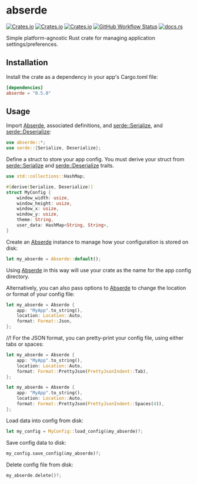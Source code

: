 # abserde

[![Crates.io](https://img.shields.io/crates/v/abserde)](https://crates.io/crates/abserde)
[![Crates.io](https://img.shields.io/crates/d/abserde)](https://crates.io/crates/abserde)
[![Crates.io](https://img.shields.io/crates/l/abserde)](https://crates.io/crates/abserde)
[![GitHub Workflow Status](https://img.shields.io/github/workflow/status/garfunkel/abserde/Rust)](https://github.com/garfunkel/abserde/actions/workflows/rust.yml)
[![docs.rs](https://img.shields.io/docsrs/abserde)](https://docs.rs/abserde/latest/abserde)

Simple platform-agnostic Rust crate for managing application settings/preferences.

## Installation

Install the crate as a dependency in your app's Cargo.toml file:

```toml
[dependencies]
abserde = "0.5.0"
```

## Usage

Import [Abserde](https://docs.rs/abserde/latest/abserde/struct.Abserde.html), associated definitions, and [serde::Serialize](https://docs.rs/serde/latest/serde/trait.Serialize.html), and [serde::Deserialize](https://docs.rs/serde/latest/serde/trait.Deserialize.html):

```rust
use abserde::*;
use serde::{Serialize, Deserialize};
```

Define a struct to store your app config.
You must derive your struct from [serde::Serialize](https://docs.rs/serde/latest/serde/trait.Serialize.html) and [serde::Deserialize](https://docs.rs/serde/latest/serde/trait.Deserialize.html) traits.

```rust
use std::collections::HashMap;

#[derive(Serialize, Deserialize)]
struct MyConfig {
	window_width: usize,
	window_height: usize,
	window_x: usize,
	window_y: usize,
	theme: String,
	user_data: HashMap<String, String>,
}
```

Create an [Abserde](https://docs.rs/abserde/latest/abserde/struct.Abserde.html) instance to manage how your configuration is stored on disk:

```rust
let my_abserde = Abserde::default();
```

Using [Abserde](https://docs.rs/abserde/latest/abserde/struct.Abserde.html) in this way will use your crate as the name for the app config directory.

Alternatively, you can also pass options to [Abserde](https://docs.rs/abserde/latest/abserde/struct.Abserde.html) to change the location or format of your config file:

```rust
let my_abserde = Abserde {
	app: "MyApp".to_string(),
	location: Location::Auto,
	format: Format::Json,
};
```

//! For the JSON format, you can pretty-print your config file, using either tabs or spaces:

```rust
let my_abserde = Abserde {
	app: "MyApp".to_string(),
	location: Location::Auto,
	format: Format::PrettyJson(PrettyJsonIndent::Tab),
};
```

```rust
let my_abserde = Abserde {
	app: "MyApp".to_string(),
	location: Location::Auto,
	format: Format::PrettyJson(PrettyJsonIndent::Spaces(4)),
};
```

Load data into config from disk:

```rust
let my_config = MyConfig::load_config(&my_abserde)?;
```

Save config data to disk:

```rust
my_config.save_config(&my_abserde)?;
```

Delete config file from disk:

```rust
my_abserde.delete()?;
```
